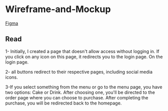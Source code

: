# Wireframe-and-Mockup

[Figma](https://www.figma.com/design/ey5TMpIi1mNCmnHosyRuGz/Untitled?node-id=14-197&node-type=frame&t=FWde8UrioRhHLHsU-0)
## Read
1- Initially, I created a page that doesn't allow access without logging in. If you click on any icon on this page, it redirects you to the login page. On the login page. 

2- all buttons redirect to their respective pages, including social media icons.
 
3-If you select something from the menu or go to the menu page, you have two options: Cake or Drink. After choosing one, you'll be directed to the order page where you can choose to purchase. After completing the purchase, you will be redirected back to the homepage.
